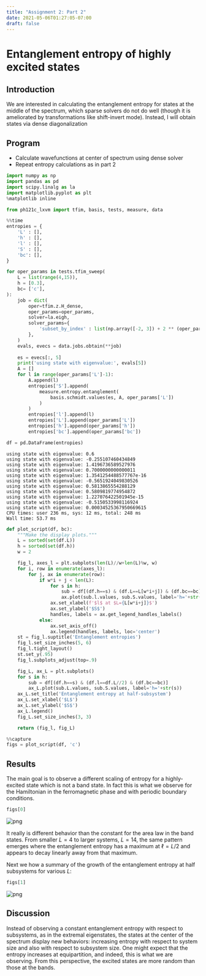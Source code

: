```yaml
---
title: "Assignment 2: Part 2"
date: 2021-05-06T01:27:05-07:00
draft: false
---
```

# Entanglement entropy of highly excited states

## Introduction

We are interested in calculating the entanglement entropy for states at the
middle of the spectrum, which sparse solvers do not do well (though it is
ameliorated by transformations like shift-invert mode).
Instead, I will obtain states via dense diagonalization

## Program

- Calculate wavefunctions at center of spectrum using dense solver
- Repeat entropy calculations as in part 2


```python
import numpy as np
import pandas as pd
import scipy.linalg as la
import matplotlib.pyplot as plt
%matplotlib inline

from ph121c_lxvm import tfim, basis, tests, measure, data
```


```python
%%time
entropies = {
    'L' : [],
    'h' : [],
    'l' : [],
    'S' : [],
    'bc': [],
}

for oper_params in tests.tfim_sweep(
    L = list(range(4,15)),
    h = [0.3],
    bc= ['c'],
):
    job = dict(
        oper=tfim.z.H_dense,
        oper_params=oper_params,
        solver=la.eigh,
        solver_params={ 
            'subset_by_index' : list(np.array([-2, 3]) + 2 ** (oper_params['L'] - 1)),
        },
    )
    evals, evecs = data.jobs.obtain(**job)
        
    es = evecs[:, 5]
    print('using state with eigenvalue:', evals[5])
    A = []
    for l in range(oper_params['L']-1):
        A.append(l)
        entropies['S'].append(
            measure.entropy.entanglement(
                basis.schmidt.values(es, A, oper_params['L'])
            )
        )
        entropies['l'].append(l)
        entropies['L'].append(oper_params['L'])
        entropies['h'].append(oper_params['h'])
        entropies['bc'].append(oper_params['bc'])

df = pd.DataFrame(entropies)
```

    using state with eigenvalue: 0.6
    using state with eigenvalue: -0.255107460434849
    using state with eigenvalue: 1.4196736589527976
    using state with eigenvalue: 0.7000000000000011
    using state with eigenvalue: 1.3541254488577767e-16
    using state with eigenvalue: -0.5651924049830526
    using state with eigenvalue: 0.5813865554288129
    using state with eigenvalue: 0.5809819774954872
    using state with eigenvalue: 1.227076422501945e-15
    using state with eigenvalue: -0.5150533998116924
    using state with eigenvalue: 0.00034525367950669615
    CPU times: user 236 ms, sys: 12 ms, total: 248 ms
    Wall time: 53.7 ms



```python
def plot_script(df, bc):
    """Make the display plots."""
    L = sorted(set(df.L))
    h = sorted(set(df.h))
    w = 2

    fig_l, axes_l = plt.subplots(len(L)//w+len(L)%w, w)
    for i, row in enumerate(axes_l):
        for j, ax in enumerate(row):
            if w*i + j < len(L):
                for s in h:
                    sub = df[(df.h==s) & (df.L==L[w*i+j]) & (df.bc==bc)]
                    ax.plot(sub.l.values, sub.S.values, label='h='+str(s))
                ax.set_xlabel(f'$l$ at $L={L[w*i+j]}$')
                ax.set_ylabel('$S$')
                handles, labels = ax.get_legend_handles_labels()
            else:
                ax.set_axis_off()
                ax.legend(handles, labels, loc='center')
    st = fig_l.suptitle('Entanglement entropies')
    fig_l.set_size_inches(5, 6)
    fig_l.tight_layout()
    st.set_y(.95)
    fig_l.subplots_adjust(top=.9)

    fig_L, ax_L = plt.subplots()
    for s in h:
        sub = df[(df.h==s) & (df.l==df.L//2) & (df.bc==bc)]
        ax_L.plot(sub.L.values, sub.S.values, label='h='+str(s))
    ax_L.set_title('Entanglement entropy at half-subsystem')
    ax_L.set_xlabel('$L$')
    ax_L.set_ylabel('$S$')
    ax_L.legend()
    fig_L.set_size_inches(3, 3)

    return (fig_l, fig_L)
```


```python
%%capture
figs = plot_script(df, 'c')
```

## Results

The main goal is to observe a different scaling of entropy for a highly-excited
state which is not a band state.
In fact this is what we observe for the Hamiltonian in the ferromagnetic phase
and with periodic boundary conditions.


```python
figs[0]
```




    
![png](output_7_0.png)
    



It really is different behavior than the constant for the area law in the band
states.
From smaller $L=4$ to larger systems, $L=14$, the same pattern emerges where
the entanglement entropy has a maximum at $\ell = L/2$ and appears to decay
linearly away from that maximum.

Next we how a summary of the growth of the entanglement entropy at half
subsystems for various $L$:


```python
figs[1]
```




    
![png](output_9_0.png)
    



## Discussion

Instead of observing a constant entanglement entropy with respect to subsystems,
as in the extremal eigenstates, the states at the center of the spectrum display
new behaviors: increasing entropy with respect to system size and also with
respect to subsystem size.
One might expect that the entropy increases at equipartition, and indeed, this
is what we are observing.
From this perspective, the excited states are more random than those at the bands.


```python

```
